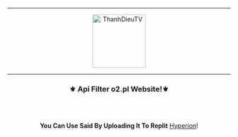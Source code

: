 -----

<p align="center">
<img class="Blob" src="https://i.imgur.com/lSSa9YM.jpg" width="120" height="120" alt="ThanhDieuTV">

</p>

-----

### <p align="center">⚜️ Api Filter o2.pl Website!⚜️</p>
<br><br>
<p align="center">
<strong>You Can Use Said By Uploading It To Replit</strong> <a href="https://github.com/billythegoat356/Hyperion">Hyperion</a>!
<br><br>
